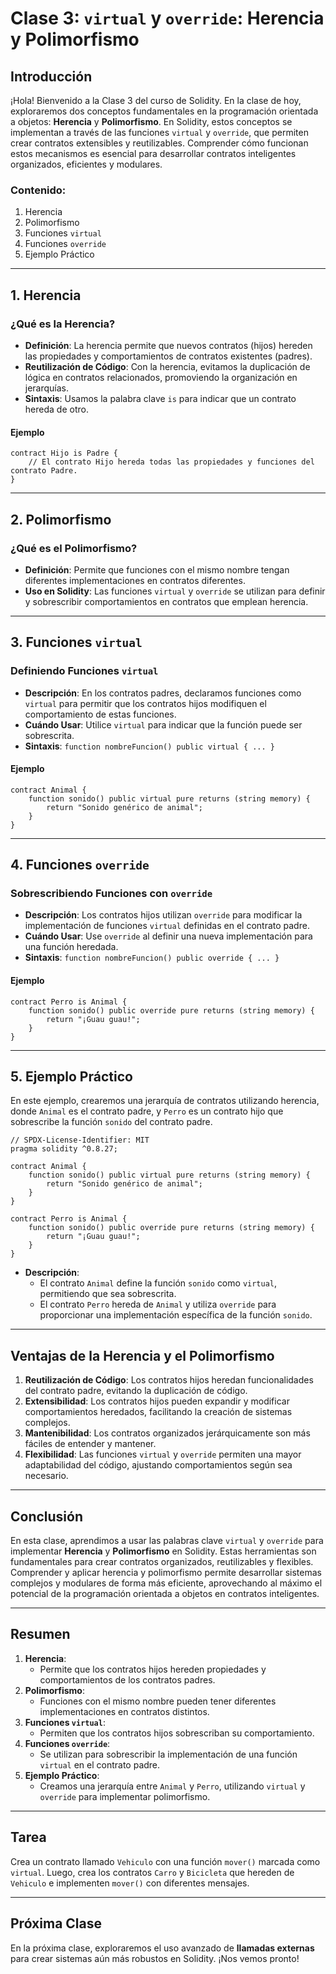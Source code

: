 # Clase 3: **`virtual` y `override`: Herencia y Polimorfismo**

## Introducción

¡Hola! Bienvenido a la Clase 3 del curso de Solidity. En la clase de hoy, exploraremos dos conceptos fundamentales en la programación orientada a objetos: **Herencia** y **Polimorfismo**. En Solidity, estos conceptos se implementan a través de las funciones `virtual` y `override`, que permiten crear contratos extensibles y reutilizables. Comprender cómo funcionan estos mecanismos es esencial para desarrollar contratos inteligentes organizados, eficientes y modulares.

### Contenido:

1. Herencia
2. Polimorfismo
3. Funciones `virtual`
4. Funciones `override`
5. Ejemplo Práctico

---

## 1. Herencia

### ¿Qué es la Herencia?

- **Definición**: La herencia permite que nuevos contratos (hijos) hereden las propiedades y comportamientos de contratos existentes (padres).
- **Reutilización de Código**: Con la herencia, evitamos la duplicación de lógica en contratos relacionados, promoviendo la organización en jerarquías.
- **Sintaxis**: Usamos la palabra clave `is` para indicar que un contrato hereda de otro.

#### Ejemplo

```solidity
contract Hijo is Padre {
    // El contrato Hijo hereda todas las propiedades y funciones del contrato Padre.
}
```

---

## 2. Polimorfismo

### ¿Qué es el Polimorfismo?

- **Definición**: Permite que funciones con el mismo nombre tengan diferentes implementaciones en contratos diferentes.
- **Uso en Solidity**: Las funciones `virtual` y `override` se utilizan para definir y sobrescribir comportamientos en contratos que emplean herencia.

---

## 3. Funciones `virtual`

### Definiendo Funciones `virtual`

- **Descripción**: En los contratos padres, declaramos funciones como `virtual` para permitir que los contratos hijos modifiquen el comportamiento de estas funciones.
- **Cuándo Usar**: Utilice `virtual` para indicar que la función puede ser sobrescrita.
- **Sintaxis**: `function nombreFuncion() public virtual { ... }`

#### Ejemplo

```solidity
contract Animal {
    function sonido() public virtual pure returns (string memory) {
        return "Sonido genérico de animal";
    }
}
```

---

## 4. Funciones `override`

### Sobrescribiendo Funciones con `override`

- **Descripción**: Los contratos hijos utilizan `override` para modificar la implementación de funciones `virtual` definidas en el contrato padre.
- **Cuándo Usar**: Use `override` al definir una nueva implementación para una función heredada.
- **Sintaxis**: `function nombreFuncion() public override { ... }`

#### Ejemplo

```solidity
contract Perro is Animal {
    function sonido() public override pure returns (string memory) {
        return "¡Guau guau!";
    }
}
```

---

## 5. Ejemplo Práctico

En este ejemplo, crearemos una jerarquía de contratos utilizando herencia, donde `Animal` es el contrato padre, y `Perro` es un contrato hijo que sobrescribe la función `sonido` del contrato padre.

```solidity
// SPDX-License-Identifier: MIT
pragma solidity ^0.8.27;

contract Animal {
    function sonido() public virtual pure returns (string memory) {
        return "Sonido genérico de animal";
    }
}

contract Perro is Animal {
    function sonido() public override pure returns (string memory) {
        return "¡Guau guau!";
    }
}
```

- **Descripción**:
  - El contrato `Animal` define la función `sonido` como `virtual`, permitiendo que sea sobrescrita.
  - El contrato `Perro` hereda de `Animal` y utiliza `override` para proporcionar una implementación específica de la función `sonido`.

---

## Ventajas de la Herencia y el Polimorfismo

1. **Reutilización de Código**: Los contratos hijos heredan funcionalidades del contrato padre, evitando la duplicación de código.
2. **Extensibilidad**: Los contratos hijos pueden expandir y modificar comportamientos heredados, facilitando la creación de sistemas complejos.
3. **Mantenibilidad**: Los contratos organizados jerárquicamente son más fáciles de entender y mantener.
4. **Flexibilidad**: Las funciones `virtual` y `override` permiten una mayor adaptabilidad del código, ajustando comportamientos según sea necesario.

---

## Conclusión

En esta clase, aprendimos a usar las palabras clave `virtual` y `override` para implementar **Herencia** y **Polimorfismo** en Solidity. Estas herramientas son fundamentales para crear contratos organizados, reutilizables y flexibles. Comprender y aplicar herencia y polimorfismo permite desarrollar sistemas complejos y modulares de forma más eficiente, aprovechando al máximo el potencial de la programación orientada a objetos en contratos inteligentes.

---

## Resumen

1. **Herencia**:
   - Permite que los contratos hijos hereden propiedades y comportamientos de los contratos padres.
2. **Polimorfismo**:
   - Funciones con el mismo nombre pueden tener diferentes implementaciones en contratos distintos.
3. **Funciones `virtual`**:
   - Permiten que los contratos hijos sobrescriban su comportamiento.
4. **Funciones `override`**:
   - Se utilizan para sobrescribir la implementación de una función `virtual` en el contrato padre.
5. **Ejemplo Práctico**:
   - Creamos una jerarquía entre `Animal` y `Perro`, utilizando `virtual` y `override` para implementar polimorfismo.

---

## Tarea

Crea un contrato llamado `Vehiculo` con una función `mover()` marcada como `virtual`. Luego, crea los contratos `Carro` y `Bicicleta` que hereden de `Vehiculo` e implementen `mover()` con diferentes mensajes.

---

## Próxima Clase

En la próxima clase, exploraremos el uso avanzado de **llamadas externas** para crear sistemas aún más robustos en Solidity. ¡Nos vemos pronto!